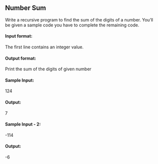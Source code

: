 ## Number Sum
Write a recursive program to find the sum of the digits of a number. You’ll be given a sample code you have to complete the remaining code.
#### Input format:
The first line contains an integer value.
#### Output format:
Print the sum of the digits of given number
#### Sample Input:
124
#### Output:
7
#### Sample Input - 2:
-114
#### Output:
-6
